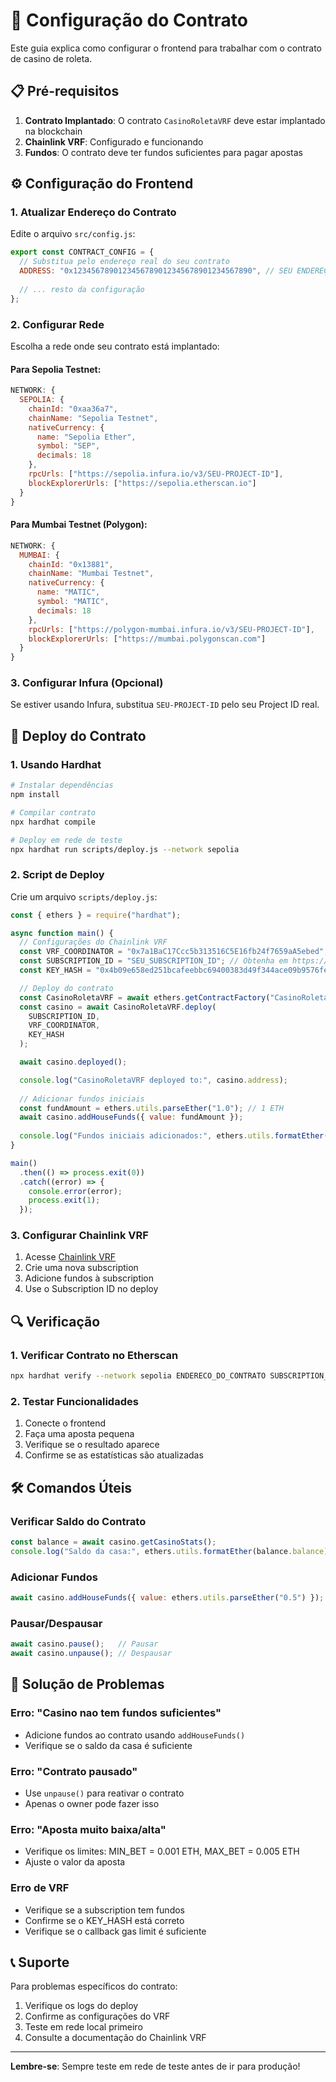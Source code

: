 # 🔧 Configuração do Contrato

Este guia explica como configurar o frontend para trabalhar com o contrato de casino de roleta.

## 📋 Pré-requisitos

1. **Contrato Implantado**: O contrato `CasinoRoletaVRF` deve estar implantado na blockchain
2. **Chainlink VRF**: Configurado e funcionando
3. **Fundos**: O contrato deve ter fundos suficientes para pagar apostas

## ⚙️ Configuração do Frontend

### 1. Atualizar Endereço do Contrato

Edite o arquivo `src/config.js`:

```javascript
export const CONTRACT_CONFIG = {
  // Substitua pelo endereço real do seu contrato
  ADDRESS: "0x1234567890123456789012345678901234567890", // SEU ENDEREÇO AQUI
  
  // ... resto da configuração
};
```

### 2. Configurar Rede

Escolha a rede onde seu contrato está implantado:

#### Para Sepolia Testnet:
```javascript
NETWORK: {
  SEPOLIA: {
    chainId: "0xaa36a7",
    chainName: "Sepolia Testnet",
    nativeCurrency: {
      name: "Sepolia Ether",
      symbol: "SEP",
      decimals: 18
    },
    rpcUrls: ["https://sepolia.infura.io/v3/SEU-PROJECT-ID"],
    blockExplorerUrls: ["https://sepolia.etherscan.io"]
  }
}
```

#### Para Mumbai Testnet (Polygon):
```javascript
NETWORK: {
  MUMBAI: {
    chainId: "0x13881",
    chainName: "Mumbai Testnet",
    nativeCurrency: {
      name: "MATIC",
      symbol: "MATIC",
      decimals: 18
    },
    rpcUrls: ["https://polygon-mumbai.infura.io/v3/SEU-PROJECT-ID"],
    blockExplorerUrls: ["https://mumbai.polygonscan.com"]
  }
}
```

### 3. Configurar Infura (Opcional)

Se estiver usando Infura, substitua `SEU-PROJECT-ID` pelo seu Project ID real.

## 🚀 Deploy do Contrato

### 1. Usando Hardhat

```bash
# Instalar dependências
npm install

# Compilar contrato
npx hardhat compile

# Deploy em rede de teste
npx hardhat run scripts/deploy.js --network sepolia
```

### 2. Script de Deploy

Crie um arquivo `scripts/deploy.js`:

```javascript
const { ethers } = require("hardhat");

async function main() {
  // Configurações do Chainlink VRF
  const VRF_COORDINATOR = "0x7a1BaC17Ccc5b313516C5E16fb24f7659aA5ebed"; // Sepolia
  const SUBSCRIPTION_ID = "SEU_SUBSCRIPTION_ID"; // Obtenha em https://vrf.chain.link/
  const KEY_HASH = "0x4b09e658ed251bcafeebbc69400383d49f344ace09b9576fe248bb02c003fe9f"; // Sepolia

  // Deploy do contrato
  const CasinoRoletaVRF = await ethers.getContractFactory("CasinoRoletaVRF");
  const casino = await CasinoRoletaVRF.deploy(
    SUBSCRIPTION_ID,
    VRF_COORDINATOR,
    KEY_HASH
  );

  await casino.deployed();

  console.log("CasinoRoletaVRF deployed to:", casino.address);
  
  // Adicionar fundos iniciais
  const fundAmount = ethers.utils.parseEther("1.0"); // 1 ETH
  await casino.addHouseFunds({ value: fundAmount });
  
  console.log("Fundos iniciais adicionados:", ethers.utils.formatEther(fundAmount), "ETH");
}

main()
  .then(() => process.exit(0))
  .catch((error) => {
    console.error(error);
    process.exit(1);
  });
```

### 3. Configurar Chainlink VRF

1. Acesse [Chainlink VRF](https://vrf.chain.link/)
2. Crie uma nova subscription
3. Adicione fundos à subscription
4. Use o Subscription ID no deploy

## 🔍 Verificação

### 1. Verificar Contrato no Etherscan

```bash
npx hardhat verify --network sepolia ENDERECO_DO_CONTRATO SUBSCRIPTION_ID VRF_COORDINATOR KEY_HASH
```

### 2. Testar Funcionalidades

1. Conecte o frontend
2. Faça uma aposta pequena
3. Verifique se o resultado aparece
4. Confirme se as estatísticas são atualizadas

## 🛠️ Comandos Úteis

### Verificar Saldo do Contrato
```javascript
const balance = await casino.getCasinoStats();
console.log("Saldo da casa:", ethers.utils.formatEther(balance.balance), "ETH");
```

### Adicionar Fundos
```javascript
await casino.addHouseFunds({ value: ethers.utils.parseEther("0.5") });
```

### Pausar/Despausar
```javascript
await casino.pause();   // Pausar
await casino.unpause(); // Despausar
```

## 🐛 Solução de Problemas

### Erro: "Casino nao tem fundos suficientes"
- Adicione fundos ao contrato usando `addHouseFunds()`
- Verifique se o saldo da casa é suficiente

### Erro: "Contrato pausado"
- Use `unpause()` para reativar o contrato
- Apenas o owner pode fazer isso

### Erro: "Aposta muito baixa/alta"
- Verifique os limites: MIN_BET = 0.001 ETH, MAX_BET = 0.005 ETH
- Ajuste o valor da aposta

### Erro de VRF
- Verifique se a subscription tem fundos
- Confirme se o KEY_HASH está correto
- Verifique se o callback gas limit é suficiente

## 📞 Suporte

Para problemas específicos do contrato:
1. Verifique os logs do deploy
2. Confirme as configurações do VRF
3. Teste em rede local primeiro
4. Consulte a documentação do Chainlink VRF

---

**Lembre-se**: Sempre teste em rede de teste antes de ir para produção! 